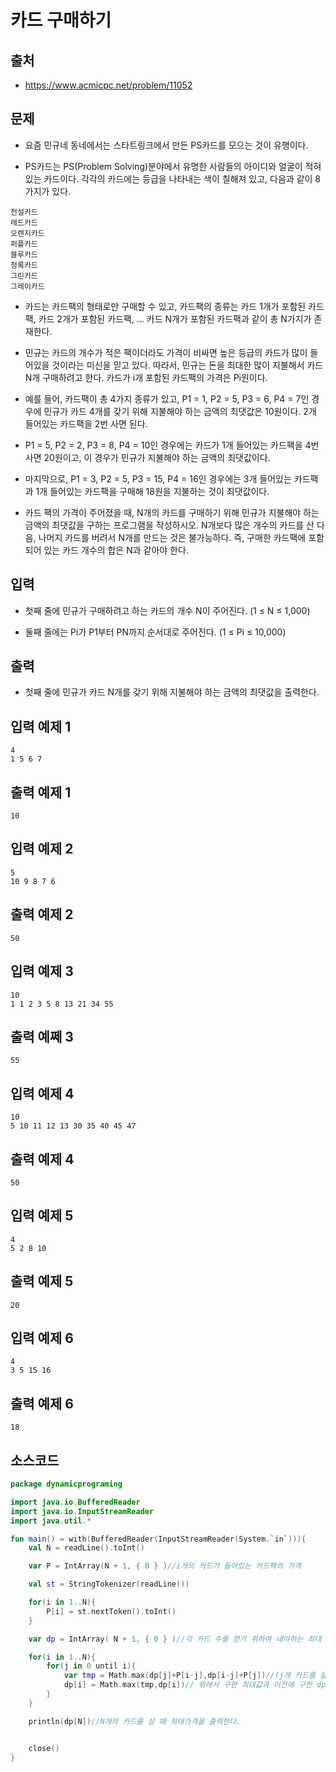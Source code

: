 # 카드 구매하기

## 출처

* https://www.acmicpc.net/problem/11052

## 문제

* 요즘 민규네 동네에서는 스타트링크에서 만든 PS카드를 모으는 것이 유행이다.

* PS카드는 PS(Problem Solving)분야에서 유명한 사람들의 아이디와 얼굴이 적혀있는 카드이다. 각각의 카드에는 등급을 나타내는 색이 칠해져 있고, 다음과 같이 8가지가 있다.

```
전설카드
레드카드
오렌지카드
퍼플카드
블루카드
청록카드
그린카드
그레이카드
```

* 카드는 카드팩의 형태로만 구매할 수 있고, 카드팩의 종류는 카드 1개가 포함된 카드팩, 카드 2개가 포함된 카드팩, ... 카드 N개가 포함된 카드팩과 같이 총 N가지가 존재한다.

* 민규는 카드의 개수가 적은 팩이더라도 가격이 비싸면 높은 등급의 카드가 많이 들어있을 것이라는 미신을 믿고 있다. 따라서, 민규는 돈을 최대한 많이 지불해서 카드 N개 구매하려고 한다. 카드가 i개 포함된 카드팩의 가격은 Pi원이다.

* 예를 들어, 카드팩이 총 4가지 종류가 있고, P1 = 1, P2 = 5, P3 = 6, P4 = 7인 경우에 민규가 카드 4개를 갖기 위해 지불해야 하는 금액의 최댓값은 10원이다. 2개 들어있는 카드팩을 2번 사면 된다.

* P1 = 5, P2 = 2, P3 = 8, P4 = 10인 경우에는 카드가 1개 들어있는 카드팩을 4번 사면 20원이고, 이 경우가 민규가 지불해야 하는 금액의 최댓값이다.

* 마지막으로, P1 = 3, P2 = 5, P3 = 15, P4 = 16인 경우에는 3개 들어있는 카드팩과 1개 들어있는 카드팩을 구매해 18원을 지불하는 것이 최댓값이다.

* 카드 팩의 가격이 주어졌을 때, N개의 카드를 구매하기 위해 민규가 지불해야 하는 금액의 최댓값을 구하는 프로그램을 작성하시오. N개보다 많은 개수의 카드를 산 다음, 나머지 카드를 버려서 N개를 만드는 것은 불가능하다. 즉, 구매한 카드팩에 포함되어 있는 카드 개수의 합은 N과 같아야 한다.

## 입력

* 첫째 줄에 민규가 구매하려고 하는 카드의 개수 N이 주어진다. (1 ≤ N ≤ 1,000)

* 둘째 줄에는 Pi가 P1부터 PN까지 순서대로 주어진다. (1 ≤ Pi ≤ 10,000)

## 출력

* 첫째 줄에 민규가 카드 N개를 갖기 위해 지불해야 하는 금액의 최댓값을 출력한다.

## 입력 예제 1

```
4
1 5 6 7
```

## 출력 예제 1

```
10
```

## 입력 예제 2

```
5
10 9 8 7 6
```

## 출력 예제 2

```
50
```

## 입력 예제 3

```
10
1 1 2 3 5 8 13 21 34 55
```

## 출력 예쩨 3

```
55
```

## 입력 예제 4

```
10
5 10 11 12 13 30 35 40 45 47
```

## 출력 예제 4

```
50
```

## 입력 예제 5

```
4
5 2 8 10
```

## 출력 예제 5

```
20
```

## 입력 예제 6

```
4
3 5 15 16
```

## 출력 예제 6

```
18
```

## 소스코드

```kotlin
package dynamicprograming

import java.io.BufferedReader
import java.io.InputStreamReader
import java.util.*

fun main() = with(BufferedReader(InputStreamReader(System.`in`))){
    val N = readLine().toInt()

    var P = IntArray(N + 1, { 0 } )//i개의 카드가 들어있는 카드팩의 가격

    val st = StringTokenizer(readLine())

    for(i in 1..N){
        P[i] = st.nextToken().toInt()
    }

    var dp = IntArray( N + 1, { 0 } )//각 카드 수를 얻기 위하여 내야하는 최대 가격

    for(i in 1..N){
        for(j in 0 until i){
            var tmp = Math.max(dp[j]+P[i-j],dp[i-j]+P[j])//(j개 카드를 살 때의 최대값에 i-j개 짜리 카드팩을 샀을 때의 가격과, i-j개의 카드를 살 때의 최대값에 j개 짜리 카드팩을 샀을 때의 가격을 더한 값을 비교해서 최대값을 저장한다. 이때 j는 i보다 작은 수다.
            dp[i] = Math.max(tmp,dp[i])// 위에서 구한 최대값과 이전에 구한 dp값을 비교해서 큰 값을 dp[i] 에 저장한다.
        }
    }

    println(dp[N])//N개의 카드를 살 때 최대가격을 출력한다.


    close()
}
```
